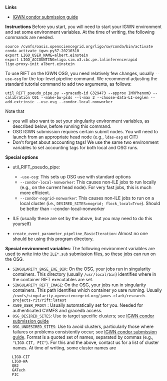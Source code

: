 
**Links**
* [IGWN condor submission guide](https://computing.docs.ligo.org/guide/condor/submission/)

**Instructions**
Before you start, you will need to start your IGWN environment and set some environment variables. At the time of writing, the following commands are needed.
```
source /cvmfs/oasis.opensciencegrid.org/ligo/sw/conda/bin/activate
conda activate igwn-py37-20210310
export LIGO_USER_NAME=albert.einstein
export LIGO_ACCOUNTING=ligo.sim.o3.cbc.pe.lalinferencerapid
ligo-proxy-init albert.einstein
```


To use RIFT on the IGWN OSG, you need relatively few changes, usually ``--use-osg`` for the top-level pipeline command.  We recommend adjusting the standard tutorial command to add two arguments, as follows:

```
util_RIFT_pseudo_pipe.py --gracedb-id G329473 --approx IMRPhenomD --calibration C01 --make-bw-psds --l-max 2 --choose-data-LI-seglen --add-extrinsic --use-osg --condor-local-nonworker
```
Note that 
* you will also want to set your singularity environment variables, as described below, before running this command.
* OSG IGWN submission requires certain submit nodes.  You will need to launch from an appropriate head node (e.g., ``ldas-osg`` at CIT)
* Don't forget about accounting tags!  We use the same two environment variables to set accounting tags for both local and OSG runs.


**Special options**

* util_RIFT_pseudo_pipe:
   * ``-use-osg``: This sets up OSG use with standard options
   * ``--condor-local-nonworker``: This causes non-ILE jobs to run locally (e.g., on the current head node). For very fast jobs, this is much more efficient.
   * ``--condor-nogrid-nonworker``: This causes non-ILE jobs to run on a local cluster (i.e., ``DESIRED_SITES=nogrid; flock_local=True``).  Should be better than --condor-local-nonworker


* ILE (usually these are set by the above, but you may need to do this yourself)

* ``create_event_parameter_pipeline_BasicIteration``: Almost no one should be using this program directory.

**Special environment variables**: The following environment variables are used to write into the ``ILE*.sub`` submission files, so these jobs can run on the OSG.
* ``SINGULARITY_BASE_EXE_DIR``: On the OSG, your jobs run in singularity containers.  This directory (usually ``/usr/local/bin``) identifies where in the container RIFT executables are set.
* ``SINGULARITY_RIFT_IMAGE``: On the OSG, your jobs run in singularity containers.  This path identifies which container yo uare running.  Usually ``/cvmfs/singularity.opensciencegrid.org/james-clark/research-projects-rit/rift:latest``
* ``X509_USER_PROXY`` : Usually automatically set for you.   Needed for authenticated CVMFS and gracedb access.
* ``OSG_DESIRED_SITES``: Use to target specific clusters; see  [IGWN condor submission guide](https://computing.docs.ligo.org/guide/condor/submission/)
* ``OSG_UNDESIRED_SITES``: Use to avoid clusters, particularly those where failures or problems consistently occur; see  [IGWN condor submission guide](https://computing.docs.ligo.org/guide/condor/submission/).  Format is a quoted set of names, separated by commas (e.g., ``"LIGO-CIT, PIC"``).  For this and the above, contact us for a list of cluster names.  At time of writing, some cluster names are
```
   LIGO-CIT
   LIGO-WA
   QB2
   GATech
   PIC
```

